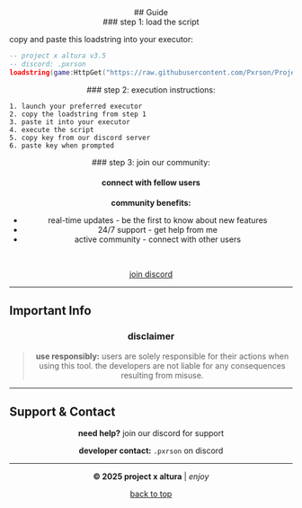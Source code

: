 <div align="center">
## Guide
</div>

<div align="center">
### step 1: load the script
</div>

copy and paste this loadstring into your executor:

```lua
-- project x altura v3.5
-- discord: .pxrson
loadstring(game:HttpGet("https://raw.githubusercontent.com/Pxrson/Project-X-Altura/refs/heads/main/project/Main.lua", true))()
```

<div align="center">
### step 2: execution instructions:
</div>

```
1. launch your preferred executor
2. copy the loadstring from step 1
3. paste it into your executor
4. execute the script
5. copy key from our discord server
6. paste key when prompted
```

<div align="center">
### step 3: join our community:
</div>

<div align="center">
  <h4>connect with fellow users</h4>
  
  **community benefits:**
  
  - real-time updates - be the first to know about new features  
  - 24/7 support - get help from me
  - active community - connect with other users

  <br/>
  
  [join discord](https://discord.gg/tAA9bzYyBx)
</div>

---

## Important Info

<div align="center">

### disclaimer

> **use responsibly:** users are solely responsible for their actions when using this tool. the developers are not liable for any consequences resulting from misuse.

</div>

---

## Support & Contact

<div align="center">
  
  **need help?** join our discord for support
  
  **developer contact:** `.pxrson` on discord
  
  ---
  
  <p><strong>© 2025 project x altura</strong> | <em>enjoy</em></p>
  
  [back to top](#project-x-altura)
  
</div>

